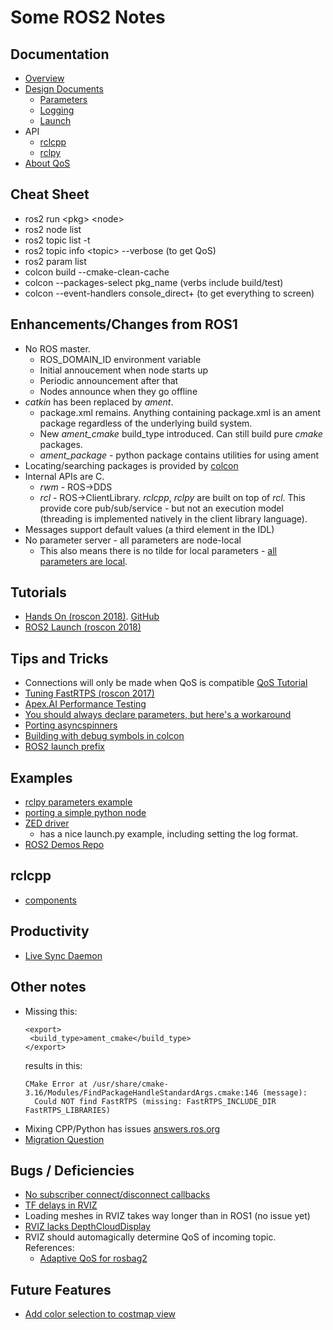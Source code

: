 # Some ROS2 Notes

## Documentation

 * [Overview](https://index.ros.org/doc/ros2/)
 * [Design Documents](http://design.ros2.org)
   * [Parameters](http://design.ros2.org/articles/ros_parameters.html)
   * [Logging](https://index.ros.org/doc/ros2/Concepts/Logging/)
   * [Launch](http://design.ros2.org/articles/roslaunch.html)
 * API
   * [rclcpp](http://docs.ros2.org/foxy/api/rclcpp/index.html)
   * [rclpy](http://docs.ros2.org/latest/api/rclpy/index.html)
 * [About QoS](https://index.ros.org/doc/ros2/Concepts/About-Quality-of-Service-Settings/)

## Cheat Sheet

 * ros2 run \<pkg\> \<node\>
 * ros2 node list
 * ros2 topic list -t
 * ros2 topic info \<topic\> --verbose (to get QoS)
 * ros2 param list
 * colcon build --cmake-clean-cache
 * colcon <verb> --packages-select pkg_name (verbs include build/test)
 * colcon <verb> --event-handlers console_direct+ (to get everything to screen)

## Enhancements/Changes from ROS1

 * No ROS master.
   * ROS_DOMAIN_ID environment variable
   * Initial annoucement when node starts up
   * Periodic announcement after that
   * Nodes announce when they go offline
 * _catkin_ has been replaced by _ament_.
   * package.xml remains. Anything containing package.xml is an ament package
     regardless of the underlying build system.
   * New _ament_cmake_ build_type introduced. Can still build pure _cmake_ packages.
   * _ament_package_ - python package contains utilities for using ament
 * Locating/searching packages is provided by [colcon](http://design.ros2.org/articles/build_tool.html)
 * Internal APIs are C.
   * _rwm_ - ROS->DDS
   * _rcl_ - ROS->ClientLibrary. _rclcpp_, _rclpy_ are built on top of _rcl_.
     This provide core pub/sub/service - but not an execution model (threading
     is implemented natively in the client library language).
 * Messages support default values (a third element in the IDL)
 * No parameter server - all parameters are node-local
   * This also means there is no tilde for local parameters - [all parameters are local](https://answers.ros.org/question/317929/retrieving-parameters-from-nodes-rclpy/).

## Tutorials

 * [Hands On (roscon 2018)](https://vimeo.com/292693129). [GitHub](https://github.com/Karsten1987/confbot_robot)
 * [ROS2 Launch (roscon 2018)](https://vimeo.com/292699162)

## Tips and Tricks

 * Connections will only be made when QoS is compatible [QoS Tutorial](https://index.ros.org/doc/ros2/Tutorials/Quality-of-Service/)
 * [Tuning FastRTPS (roscon 2017)](https://roscon.ros.org/2017/presentations/ROSCon%202017%20ROS2%20Fine%20Tuning.pdf)
 * [Apex.AI Performance Testing](https://gitlab.com/ApexAI/performance_test/)
 * [You should always declare parameters, but here's a workaround](https://answers.ros.org/question/325960/do-i-always-have-to-declare-parameters/)
 * [Porting asyncspinners](https://github.com/ros2/rclcpp/issues/335)
 * [Building with debug symbols in colcon](https://answers.ros.org/question/320252/ros2-colcon-debug-symbols-for-use-with-ddd/)
 * [ROS2 launch prefix](https://answers.ros.org/question/343326/ros2-prefix-in-launch-file/)

## Examples

 * [rclpy parameters example](https://answers.ros.org/question/348149/confision-about-ros2-rclpy-parameter/)
 * [porting a simple python node](https://github.com/mikeferguson/etherbotix_python/commit/3e7693584959f085393b2d0994ef76cffafcc916)
 * [ZED driver](https://www.stereolabs.com/docs/ros2/lifecycle/)
   * has a nice launch.py example, including setting the log format.
 * [ROS2 Demos Repo](https://github.com/ros2/demos)

## rclcpp

 * [components](https://index.ros.org/doc/ros2/Tutorials/Composition/)

## Productivity

 * [Live Sync Daemon](https://blog.roverrobotics.com/ros-2-dev-tip-sync-your-code-with-lsyncd/)

## Other notes

 * Missing this:
   ```
   <export>
    <build_type>ament_cmake</build_type>
   </export>
   ```
   results in this:
   ```
   CMake Error at /usr/share/cmake-3.16/Modules/FindPackageHandleStandardArgs.cmake:146 (message):
     Could NOT find FastRTPS (missing: FastRTPS_INCLUDE_DIR FastRTPS_LIBRARIES)

   ```
  * Mixing CPP/Python has issues [answers.ros.org](https://discourse.ros.org/t/mixed-python-cpp-ament-package/1452/9)
  * [Migration Question](https://answers.ros.org/question/354216/switching-to-ros2-foxy-or-staying-on-ros1-hurdles-caveats/)

## Bugs / Deficiencies

 * [No subscriber connect/disconnect callbacks](https://answers.ros.org/question/286069/implementing-subscriberstatuscallback-within-ros2/)
 * [TF delays in RVIZ](https://github.com/ros2/rviz/issues/359)
 * Loading meshes in RVIZ takes way longer than in ROS1 (no issue yet)
 * [RVIZ lacks DepthCloudDisplay](https://github.com/ros2/rviz/issues/92)
 * RVIZ should automagically determine QoS of incoming topic. References:
   * [Adaptive QoS for rosbag2](https://github.com/ros2/rosbag2/pull/343/files)
  
## Future Features
 * [Add color selection to costmap view](https://github.com/ros2/rviz/issues/460)

